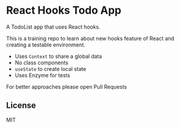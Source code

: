 # React Hooks Todo App
A TodoList app that uses React hooks.

This is a training repo to learn about new hooks feature of React and creating a testable environment.

- Uses `Context` to share a global data
- No class components
- `useState` to create local state
- Uses Enzyme for tests

For better approaches please open Pull Requests

## License
MIT
